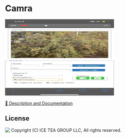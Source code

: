 Camra
====

<img src="../Support/Images/camera.png" width="358" height="252">

[📙 Description and Documentation](https://docs.wisej.com/extensions/extensions/camera)

License
-------
<img src="http://iceteagroup.com/wp-content/uploads/2017/01/Square-64x64-trasp.png" height="20" align="top"> Copyright (C) ICE TEA GROUP LLC, All rights reserved.
